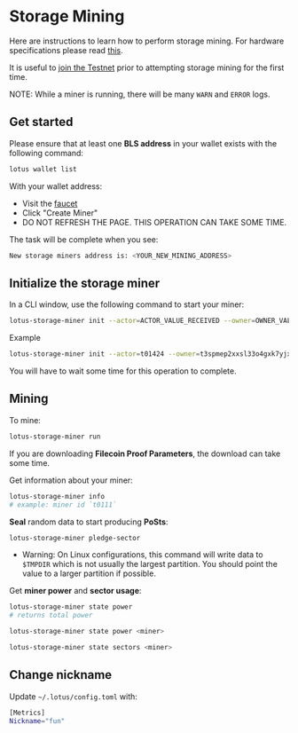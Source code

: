 # Storage Mining

Here are instructions to learn how to perform storage mining. For hardware specifications please read [this](https://docs.lotu.sh/en+hardware-mining).

It is useful to [join the Testnet](https://docs.lotu.sh/en+join-testnet) prior to attempting storage mining for the first time.

NOTE: While a miner is running, there will be many `WARN` and `ERROR` logs.

## Get started

Please ensure that at least one **BLS address** in your wallet exists with the following command:

```sh
lotus wallet list
```

With your wallet address:

- Visit the [faucet](https://lotus-faucet.kittyhawk.wtf/miner.html)
- Click "Create Miner"
- DO NOT REFRESH THE PAGE. THIS OPERATION CAN TAKE SOME TIME.

The task will be complete when you see:

```sh
New storage miners address is: <YOUR_NEW_MINING_ADDRESS>
```

## Initialize the storage miner

In a CLI window, use the following command to start your miner:

```sh
lotus-storage-miner init --actor=ACTOR_VALUE_RECEIVED --owner=OWNER_VALUE_RECEIVED
```

Example

```sh
lotus-storage-miner init --actor=t01424 --owner=t3spmep2xxsl33o4gxk7yjxcobyohzgj3vejzerug25iinbznpzob6a6kexcbeix73th6vjtzfq7boakfdtd6a
```

You will have to wait some time for this operation to complete.

## Mining

To mine:

```sh
lotus-storage-miner run
```

If you are downloading **Filecoin Proof Parameters**, the download can take some time.

Get information about your miner:

```sh
lotus-storage-miner info
# example: miner id `t0111`
```

**Seal** random data to start producing **PoSts**:

```sh
lotus-storage-miner pledge-sector
```

- Warning: On Linux configurations, this command will write data to `$TMPDIR` which is not usually the largest partition. You should point the value to a larger partition if possible.

Get **miner power** and **sector usage**:

```sh
lotus-storage-miner state power
# returns total power

lotus-storage-miner state power <miner>

lotus-storage-miner state sectors <miner>
```

## Change nickname

Update `~/.lotus/config.toml` with:

```sh
[Metrics]
Nickname="fun"
```
